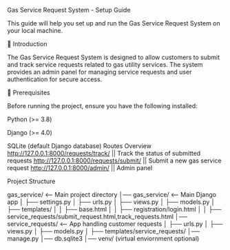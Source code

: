 Gas Service Request System - Setup Guide

This guide will help you set up and run the Gas Service Request System on your local machine.

📌 Introduction

The Gas Service Request System is designed to allow customers to submit and track service requests related to gas utility services. The system provides an admin panel for managing service requests and user authentication for secure access.

📌 Prerequisites

Before running the project, ensure you have the following installed:

Python (>= 3.8)

Django (>= 4.0)

SQLite (default Django database)
Routes Overview
http://127.0.0.1:8000/requests/track/      || Track the status of submitted requests
http://127.0.0.1:8000/requests/submit/     || Submit a new gas service request
http://127.0.0.1:8000/admin/               || Admin panel

Project Structure

gas_service/  <-- Main project directory
│── gas_service/      <-- Main Django app
│   ├── settings.py
│   ├── urls.py
│   ├── views.py
│   ├── models.py
│   ├── templates/
│   │   ├── base.html
│   │   ├── registration/login.html
│   │   ├── service_requests/submit_request.html,track_requests.html
│── service_requests/ <-- App handling customer requests
│   ├── urls.py
│   ├── views.py
│   ├── models.py
│   ├── templates/service_requests/
│── manage.py
│── db.sqlite3
│── venv/ (virtual enviornment optional)
